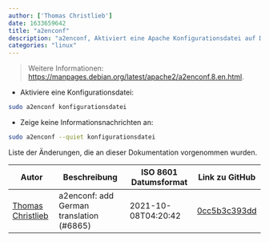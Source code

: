 ```yaml
---
author: ['Thomas Christlieb']
date: 1633659642
title: "a2enconf"
description: "a2enconf, Aktiviert eine Apache Konfigurationsdatei auf Debian-basierten Betriebssystemen."
categories: "linux"
---
```

> Weitere Informationen: <https://manpages.debian.org/latest/apache2/a2enconf.8.en.html>.

- Aktiviere eine Konfigurationsdatei:

```bash
sudo a2enconf konfigurationsdatei
```

- Zeige keine Informationsnachrichten an:

```bash
sudo a2enconf --quiet konfigurationsdatei
```
Liste der Änderungen, die an dieser Dokumentation vorgenommen wurden.


Autor | Beschreibung | ISO 8601 Datumsformat | Link zu GitHub
------|-----|-----|-----
[Thomas Christlieb](mailto:thomaschristlieb@hotmail.com) | a2enconf: add German translation (#6865) | 2021-10-08T04:20:42 | [0cc5b3c393dd](https://github.com/tldr-pages/tldr/commit/0cc5b3c393dd916db568c7159f1bae20373ee163)

